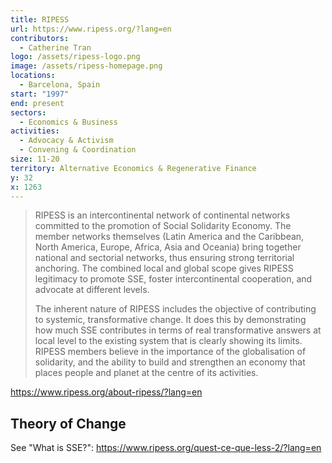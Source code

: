 ```yaml
---
title: RIPESS
url: https://www.ripess.org/?lang=en
contributors:
  - Catherine Tran
logo: /assets/ripess-logo.png
image: /assets/ripess-homepage.png
locations:
  - Barcelona, Spain
start: "1997"
end: present
sectors:
  - Economics & Business
activities:
  - Advocacy & Activism
  - Convening & Coordination
size: 11-20
territory: Alternative Economics & Regenerative Finance
y: 32
x: 1263
---
```

> RIPESS is an intercontinental network of continental networks committed to the promotion of Social Solidarity Economy. The member networks themselves (Latin America and the Caribbean, North America, Europe, Africa, Asia and Oceania) bring together national and sectorial networks, thus ensuring strong territorial anchoring. The combined local and global scope gives RIPESS legitimacy to promote SSE, foster intercontinental cooperation, and advocate at different levels. 
> 
> The inherent nature of RIPESS includes the objective of contributing to systemic, transformative change. It does this by demonstrating how much SSE contributes in terms of real transformative answers at local level to the existing system that is clearly showing its limits. RIPESS members believe in the importance of the globalisation of solidarity, and the ability to build and strengthen an economy that places people and planet at the centre of its activities.

https://www.ripess.org/about-ripess/?lang=en 

## Theory of Change

See "What is SSE?": https://www.ripess.org/quest-ce-que-less-2/?lang=en 
